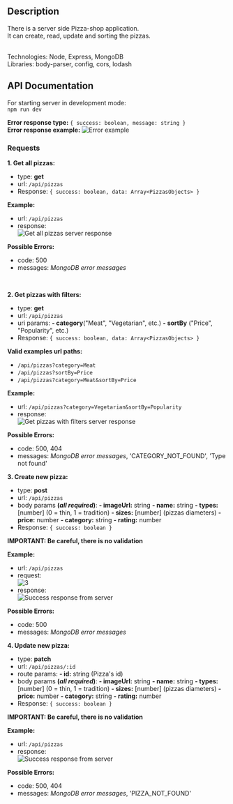 ## Description

There is a server side Pizza-shop application. </br>
It can create, read, update and sorting the pizzas. </br>
</br>

Technologies: Node, Express, MongoDB </br>
Libraries: body-parser, config, cors, lodash </br>

## API Documentation

For starting server in development mode: </br>
`npm run dev`
</br>

**Error response type:** `{ success: boolean, message: string }` </br>
**Error response example:**
![Error example](https://user-images.githubusercontent.com/57848626/88582410-58df9000-d057-11ea-8ce4-a6d54e979738.JPG)

### Requests

**1. Get all pizzas:**
</br>

- type: **get**
- url: `/api/pizzas`
- Response: `{ success: boolean, data: Array<PizzasObjects> }`

**Example:** </br>

- url: `/api/pizzas` </br>
- response: </br>
  ![Get all pizzas server response](https://user-images.githubusercontent.com/57848626/88577224-59742880-d04f-11ea-8fd5-c82a3b6a6f07.JPG)

**Possible Errors:**

- code: 500
- messages: _MongoDB error messages_

 </br>

**2. Get pizzas with filters:**
</br>

- type: **get**
- url: `/api/pizzas`
- uri params:
  **- category**("Meat", "Vegetarian", etc.)
  **- sortBy** ("Price", "Popularity", etc.)
- Response: `{ success: boolean, data: Array<PizzasObjects> }`

**Valid examples url paths:** </br>

- `/api/pizzas?category=Meat`
- `/api/pizzas?sortBy=Price`
- `/api/pizzas?category=Meat&sortBy=Price`

**Example:**

- url: `/api/pizzas?category=Vegetarian&sortBy=Popularity`
- response: </br>
  ![Get pizzas with filters server response](https://user-images.githubusercontent.com/57848626/88579199-575f9900-d052-11ea-8851-20abc9009d88.JPG)

**Possible Errors:**

- code: 500, 404
- messages:
  _MongoDB error messages_,
  'CATEGORY_NOT_FOUND',
  'Type not found'
  </br>

**3. Create new pizza:**
</br>

- type: **post**
- url: `/api/pizzas`
- body params **(_all required_)**:
  **- imageUrl:** string
  **- name:** string
  **- types:** [number] (0 = thin, 1 = tradition)
  **- sizes:** [number] (pizzas diameters)
  **- price:** number
  **- category:** string
  **- rating:** number
- Response: `{ success: boolean }`

**IMPORTANT: Be careful, there is no validation**

**Example:**

- url: `/api/pizzas`
- request: </br>
  ![3](https://user-images.githubusercontent.com/57848626/88581483-e7531200-d055-11ea-9f07-9e1391946137.JPG)
- response: </br>
  ![Success response from server](https://user-images.githubusercontent.com/57848626/88582285-233aa700-d057-11ea-8eea-79551c000cc9.JPG)

**Possible Errors:**

- code: 500
- messages: _MongoDB error messages_
  </br>

**4. Update new pizza:**
</br>

- type: **patch**
- url: `/api/pizzas/:id`
- route params:
  **- id:** string (Pizza's id)
- body params **(_all required_)**:
  **- imageUrl:** string
  **- name:** string
  **- types:** [number] (0 = thin, 1 = tradition)
  **- sizes:** [number] (pizzas diameters)
  **- price:** number
  **- category:** string
  **- rating:** number
- Response: `{ success: boolean }`

**IMPORTANT: Be careful, there is no validation**

**Example:**

- url: `/api/pizzas`
- response: </br>
  ![Success response from server](https://user-images.githubusercontent.com/57848626/88582285-233aa700-d057-11ea-8eea-79551c000cc9.JPG)

**Possible Errors:**

- code: 500, 404
- messages:
  _MongoDB error messages_,
  'PIZZA_NOT_FOUND'
  </br>
